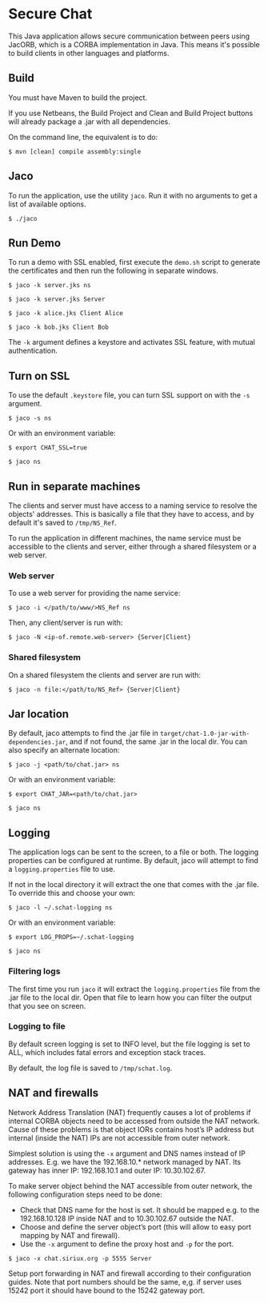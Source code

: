 # Secure Chat

This Java application allows secure communication between peers using JacORB,
which is a CORBA implementation in Java. This means it's possible to build
clients in other languages and platforms.

## Build

You must have Maven to build the project.

If you use Netbeans, the Build Project and Clean and Build Project buttons will
already package a .jar with all dependencies.

On the command line, the equivalent is to do:

`$ mvn [clean] compile assembly:single`


## Jaco

To run the application, use the utility `jaco`. Run it with no arguments to get a list of available options.

`$ ./jaco`


## Run Demo

To run a demo with SSL enabled, first execute the `demo.sh` script to generate the certificates and then run the following in separate windows.

`$ jaco -k server.jks ns`

`$ jaco -k server.jks Server`

`$ jaco -k alice.jks Client Alice`

`$ jaco -k bob.jks Client Bob`

The `-k` argument defines a keystore and activates SSL feature, with mutual authentication.


## Turn on SSL

To use the default `.keystore` file, you can turn SSL support on with the `-s` argument.

`$ jaco -s ns`

Or with an environment variable:

`$ export CHAT_SSL=true`

`$ jaco ns`


## Run in separate machines

The clients and server must have access to a naming service to resolve the objects' addresses. This is basically a file that they have to access, and by default it's saved to `/tmp/NS_Ref`.

To run the application in different machines, the name service must be accessible to the clients and server, either through a shared filesystem or a web server.

### Web server

To use a web server for providing the name service:

`$ jaco -i </path/to/www/>NS_Ref ns`

Then, any client/server is run with:

`$ jaco -N <ip-of.remote.web-server> {Server|Client}`

### Shared filesystem

On a shared filesystem the clients and server are run with:

`$ jaco -n file:</path/to/NS_Ref> {Server|Client}`


## Jar location

By default, jaco attempts to find the .jar file in `target/chat-1.0-jar-with-dependencies.jar`, and if not found, the same .jar in the local dir. You can also specify an alternate location:

`$ jaco -j <path/to/chat.jar> ns`

Or with an environment variable:

`$ export CHAT_JAR=<path/to/chat.jar>`

`$ jaco ns`


## Logging

The application logs can be sent to the screen, to a file or both. The logging properties can be configured at runtime. By default, jaco will attempt to find a `logging.properties` file to use.

 If not in the local directory it will extract the one that comes with the .jar file. To override this and choose your own:

`$ jaco -l ~/.schat-logging ns`

Or with an environment variable:

`$ export LOG_PROPS=~/.schat-logging`

`$ jaco ns`

### Filtering logs

The first time you run `jaco` it will extract the `logging.properties` file from the .jar file to the local dir. Open that file to learn how you can filter the output that you see on screen.

### Logging to file

By default screen logging is set to INFO level, but the file logging is set to ALL, which includes fatal errors and exception stack traces.

By default, the log file is saved to `/tmp/schat.log`.


## NAT and firewalls

Network Address Translation (NAT) frequently causes a lot of problems if internal CORBA objects need to be accessed from outside the NAT network. Cause of these problems is that object IORs contains host’s IP address but internal (inside the NAT) IPs are not accessible from outer network.

Simplest solution is using the `-x` argument and DNS names instead of IP addresses. E.g. we have the 192.168.10.* network managed by NAT. Its gateway has inner IP: 192.168.10.1 and outer IP: 10.30.102.67.

To make server object behind the NAT accessible from outer network, the following configuration steps need to be done:
- Check that DNS name for the host is set. It should be mapped e.g. to the 192.168.10.128 IP inside NAT and to 10.30.102.67 outside the NAT.
- Choose and define the server object’s port (this will allow to easy port mapping by NAT and firewall).
- Use the `-x` argument to define the proxy host and `-p` for the port.

`$ jaco -x chat.siriux.org -p 5555 Server`

Setup port forwarding in NAT and firewall according to their configuration guides. Note that port numbers should be the same, e,g. if server uses 15242 port it should have bound to the 15242 gateway port.
